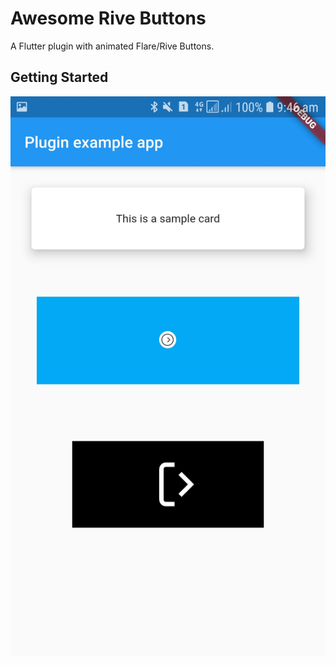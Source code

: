 # Awesome Rive Buttons

A Flutter plugin with animated Flare/Rive Buttons.

## Getting Started

![A Flutter Resources App using Futter ](https://raw.githubusercontent.com/JaveedIshaq/AwesomeRiveButton/master/screenshots/flutter_awesome_rive_button_example_app_screenshot.jpeg?raw=true)


